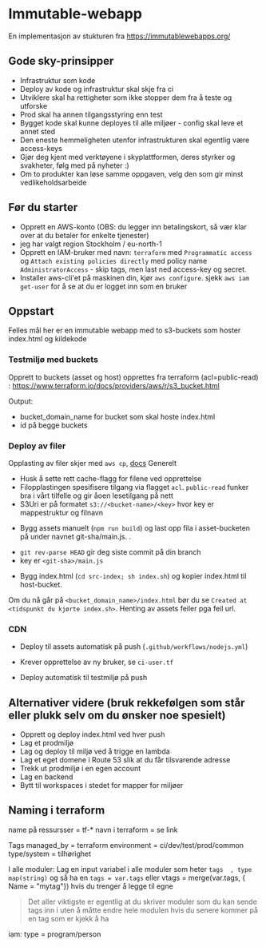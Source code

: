 # Immutable-webapp
En implementasjon av stukturen fra https://immutablewebapps.org/

## Gode sky-prinsipper
* Infrastruktur som kode
* Deploy av kode og infrastruktur skal skje fra ci
* Utviklere skal ha rettigheter som ikke stopper dem fra å teste og utforske
* Prod skal ha annen tilgangsstyring enn test
* Bygget kode skal kunne deployes til alle miljøer - config skal leve et annet sted
* Den eneste hemmeligheten utenfor infrastrukturen skal egentlig være access-keys
* Gjør deg kjent med verktøyene i skyplattformen, deres styrker og svakheter, følg med på nyheter :)
* Om to produkter kan løse samme oppgaven, velg den som gir minst vedlikeholdsarbeide

## Før du starter

- Opprett en AWS-konto (OBS: du legger inn betalingskort, så vær klar over at du betaler for enkelte tjenester)
- jeg har valgt region Stockholm / eu-north-1
- Opprett en IAM-bruker med navn: `terraform` med `Programmatic access` og `Attach existing policies directly` med policy name  `AdministratorAccess` - skip tags, men last ned access-key og secret.
- Installer aws-cli'et på maskinen din, kjør `aws configure`.
sjekk `aws iam get-user` for å se at du er logget inn som en bruker

## Oppstart

Felles mål her er en immutable webapp med to s3-buckets som hoster index.html og kildekode

### Testmiljø med buckets

Opprett to buckets (asset og host) opprettes fra terraform (acl=public-read) : https://www.terraform.io/docs/providers/aws/r/s3_bucket.html

Output:
* bucket_domain_name for bucket som skal hoste index.html
* id på begge buckets

### Deploy av filer

Opplasting av filer skjer med `aws cp`, [docs](https://docs.aws.amazon.com/cli/latest/reference/s3/cp.html)
Generelt
- Husk å sette rett cache-flagg for filene ved opprettelse
- Filopplastingen spesifisere tilgang via flagget `acl`. `public-read` funker bra i vårt tilfelle og gir åoen lesetilgang på nett
- S3Uri er på formatet `s3://<bucket-name>/<key>` hvor key er mappestruktur og filnavn


* Bygg assets manuelt (`npm run build`) og last opp fila i asset-bucketen på under navnet git-sha/main.js. .
 - `git rev-parse HEAD` gir deg siste commit på din branch
 - key er `<git-sha>/main.js`
* Bygg index.html (`cd src-index; sh index.sh`) og kopier index.html til host-bucket.

Om du nå går på `<bucket_domain_name>/index.html` bør du se `Created at <tidspunkt du kjørte index.sh>`. Henting av assets feiler pga feil url.

### CDN


- Deploy til assets automatisk på push (`.github/workflows/nodejs.yml`)
 - Krever opprettelse av ny bruker, se `ci-user.tf`

- Deploy automatisk til testmiljø på push



## Alternativer videre (bruk rekkefølgen som står eller plukk selv om du ønsker noe spesielt)
* Opprett og deploy index.html ved hver push
* Lag et prodmiljø
* Lag og deploy til miljø ved å trigge en lambda
* Lag et eget domene i Route 53 slik at du får tilsvarende adresse
* Trekk ut prodmiljø i en egen account
* Lag en backend
* Bytt til workspaces i stedet for mapper for miljøer



## Naming i terraform

name på ressursser = tf-*
navn i terraform   = se link

Tags
managed_by = terraform
environment = ci/dev/test/prod/common
type/system = tilhørighet


I alle moduler:
Lag en input variabel i alle moduler som heter `tags  , type map(string)`  og så ha en `tags = var.tags` eller vtags = merge(var.tags, { Name = "mytag"})   hvis du trenger å legge til egne
> Det aller viktigste er egentlig at du skriver moduler som du kan sende tags inn i uten å måtte endre hele modulen hvis du senere kommer på en tag som er kjekk å ha


iam:
type   = program/person
